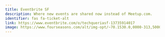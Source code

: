 ```yaml
---
title: Eventbrite SF
description: Where new events are shared now instead of Meetup.com.
identifier: fas fa-ticket-alt
link: https://www.eventbrite.com/o/techqueriasf-13735914017
image: https://www.fourseasons.com/alt/img-opt/~70.1530.0,0000-313,5000-3000,0000-1687,5000/publish/content/dam/fourseasons/images/web/SFR/SFR_599_original.jpg
---
```

